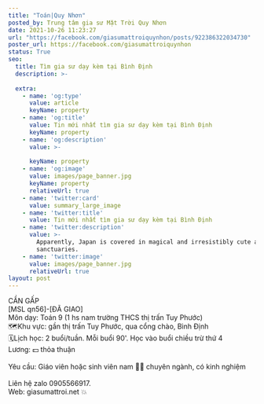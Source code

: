 ```yaml
---
title: "Toán|Quy Nhơn"
posted_by: Trung tâm gia sư Mặt Trời Quy Nhơn
date: 2021-10-26 11:23:27
url: "https://facebook.com/giasumattroiquynhon/posts/922386322034730"
poster_url: https://facebook.com/giasumattroiquynhon
status: True
seo:
  title: Tìm gia sư dạy kèm tại Bình Định
  description: >-
    
  extra:
    - name: 'og:type'
      value: article
      keyName: property
    - name: 'og:title'
      value: Tin mới nhất tìm gia sư dạy kèm tại Bình Định
      keyName: property
    - name: 'og:description'
      value: >-
        
      keyName: property
    - name: 'og:image'
      value: images/page_banner.jpg
      keyName: property
      relativeUrl: true
    - name: 'twitter:card'
      value: summary_large_image
    - name: 'twitter:title'
      value: Tin mới nhất tìm gia sư dạy kèm tại Bình Định
    - name: 'twitter:description'
      value: >-
        Apparently, Japan is covered in magical and irresistibly cute animal
        sanctuaries.
    - name: 'twitter:image'
      value: images/page_banner.jpg
      relativeUrl: true
layout: post
---
```

CẦN GẤP<br>[MSL qn56]-[ĐÃ GIAO]<br>Môn dạy: Toán 9 (1 hs nam trường THCS thị trấn Tuy Phước)<br>🗺Khu vực: gần thị trấn Tuy Phước, qua cổng chào, Bình Định<br>🗓Lịch học: 2 buổi/tuần. Mỗi buổi 90'. Học vào buổi chiều trừ thứ 4<br>Lương: 💵 thỏa thuận<br><br>Yêu cầu: Giáo viên hoặc sinh viên nam 👨‍🏫 chuyên ngành, có kinh nghiệm<br><br>Liên hệ zalo 0905566917.<br>Web: giasumattroi.net 💥
